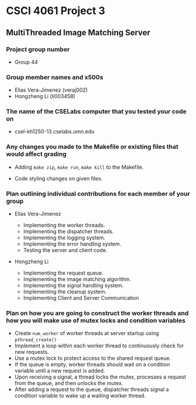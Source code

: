 # CSCI 4061 Project 3

## MultiThreaded Image Matching Server

### Project group number

- Group 44

### Group member names and x500s

- Elias Vera-Jimenez (veraj002)
- Hongzheng Li (li003458)

### The name of the CSELabs computer that you tested your code on

- csel-kh1250-13.cselabs.umn.edu

### Any changes you made to the Makefile or existing files that would affect grading

- Adding `make zip`, `make run`, `make kill` to the Makefile.

- Code styling changes on given files.

### Plan outlining individual contributions for each member of your group

- Elias Vera-Jimenez
  - Implementing the worker threads.
  - Implementing the dispatcher threads.
  - Implementing the logging system.
  - Implementing the error handling system.
  - Testing the server and client code.

- Hongzheng Li
    - Implementing the request queue.
    - Implementing the image matching algorithm.
    - Implementing the signal handling system.
    - Implementing the cleanup system.
    - Implementing Client and Server Communication

### Plan on how you are going to construct the worker threads and how you will make use of mutex locks and condition variables

- Create `num_worker` of worker threads at server startup using `pthread_create()`
- Implement a loop within each worker thread to continuously check for new requests.
- Use a mutex lock to protect access to the shared request queue.
- If the queue is empty, worker threads should wait on a condition variable until a new request is added.
- Upon receiving a signal, a thread locks the mutex, processes a request from the queue, and then unlocks the mutex.
- After adding a request to the queue, dispatcher threads signal a condition variable to wake up a waiting worker thread.